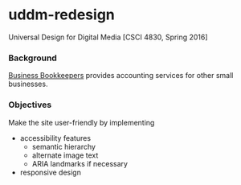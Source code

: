 # uddm-redesign

Universal Design for Digital Media [CSCI 4830, Spring 2016]

### Background
[Business Bookkeepers](http://www.bbookkeepers.com/) provides accounting services for other small businesses.

### Objectives
Make the site user-friendly by implementing
  - accessibility features
    - semantic hierarchy
    - alternate image text
    - ARIA landmarks if necessary
  - responsive design
